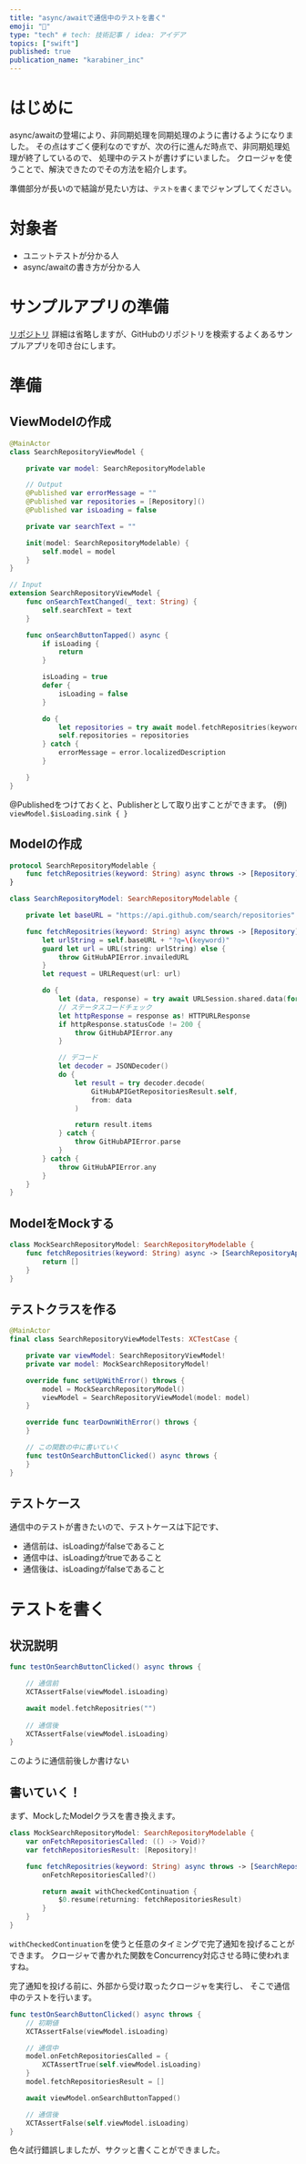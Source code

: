 ```yaml
---
title: "async/awaitで通信中のテストを書く"
emoji: "🤖"
type: "tech" # tech: 技術記事 / idea: アイデア
topics: ["swift"]
published: true
publication_name: "karabiner_inc"
---
```


# はじめに
async/awaitの登場により、非同期処理を同期処理のように書けるようになりました。
その点はすごく便利なのですが、次の行に進んだ時点で、非同期処理処理が終了しているので、
処理中のテストが書けずにいました。
クロージャを使うことで、解決できたのでその方法を紹介します。

準備部分が長いので結論が見たい方は、`テストを書く`までジャンプしてください。

# 対象者
- ユニットテストが分かる人
- async/awaitの書き方が分かる人

# サンプルアプリの準備
[リポジトリ](https://github.com/HikaruKurodq/ConcurrencyMVVMSample)
詳細は省略しますが、GitHubのリポジトリを検索するよくあるサンプルアプリを叩き台にします。


# 準備
## ViewModelの作成
```swift
@MainActor
class SearchRepositoryViewModel {

    private var model: SearchRepositoryModelable

    // Output
    @Published var errorMessage = ""
    @Published var repositories = [Repository]()
    @Published var isLoading = false

    private var searchText = ""

    init(model: SearchRepositoryModelable) {
        self.model = model
    }
}

// Input
extension SearchRepositoryViewModel {
    func onSearchTextChanged(_ text: String) {
        self.searchText = text
    }

    func onSearchButtonTapped() async {
        if isLoading {
            return
        }

        isLoading = true
        defer {
            isLoading = false
        }

        do {
            let repositories = try await model.fetchRepositries(keyword: searchText)
            self.repositories = repositories
        } catch {
            errorMessage = error.localizedDescription
        }

    }
}
```

@Publishedをつけておくと、Publisherとして取り出すことができます。
(例)
`viewModel.$isLoading.sink { }`

## Modelの作成
```swift
protocol SearchRepositoryModelable {
    func fetchRepositries(keyword: String) async throws -> [Repository]
}

class SearchRepositoryModel: SearchRepositoryModelable {

    private let baseURL = "https://api.github.com/search/repositories"

    func fetchRepositries(keyword: String) async throws -> [Repository] {
        let urlString = self.baseURL + "?q=\(keyword)"
        guard let url = URL(string: urlString) else {
            throw GitHubAPIError.invailedURL
        }
        let request = URLRequest(url: url)

        do {
            let (data, response) = try await URLSession.shared.data(for: request)
            // ステータスコードチェック
            let httpResponse = response as! HTTPURLResponse
            if httpResponse.statusCode != 200 {
                throw GitHubAPIError.any
            }

            // デコード
            let decoder = JSONDecoder()
            do {
                let result = try decoder.decode(
                    GitHubAPIGetRepositoriesResult.self,
                    from: data
                )

                return result.items
            } catch {
                throw GitHubAPIError.parse
            }
        } catch {
            throw GitHubAPIError.any
        }
    }
}
```

## ModelをMockする
```swift
class MockSearchRepositoryModel: SearchRepositoryModelable {
    func fetchRepositries(keyword: String) async -> [SearchRepositoryApp.Repository] {
        return []
    }
}
```

## テストクラスを作る
```swift
@MainActor
final class SearchRepositoryViewModelTests: XCTestCase {

    private var viewModel: SearchRepositoryViewModel!
    private var model: MockSearchRepositoryModel!

    override func setUpWithError() throws {
        model = MockSearchRepositoryModel()
        viewModel = SearchRepositoryViewModel(model: model)
    }

    override func tearDownWithError() throws {
    }

    // この関数の中に書いていく
    func testOnSearchButtonClicked() async throws {
    }
}
```

## テストケース
通信中のテストが書きたいので、テストケースは下記です、
- 通信前は、isLoadingがfalseであること
- 通信中は、isLoadingがtrueであること
- 通信後は、isLoadingがfalseであること

# テストを書く
## 状況説明
```swift
func testOnSearchButtonClicked() async throws {

    // 通信前
    XCTAssertFalse(viewModel.isLoading)

    await model.fetchRepositries("")
    
    // 通信後
    XCTAssertFalse(viewModel.isLoading)
}
```
このように通信前後しか書けない

## 書いていく！
まず、MockしたModelクラスを書き換えます。
```swift
class MockSearchRepositoryModel: SearchRepositoryModelable {
    var onFetchRepositoriesCalled: (() -> Void)?
    var fetchRepositoriesResult: [Repository]!

    func fetchRepositries(keyword: String) async throws -> [SearchRepositoryApp.Repository] {
        onFetchRepositoriesCalled?()

        return await withCheckedContinuation {
            $0.resume(returning: fetchRepositoriesResult)
        }
    }
}
```

`withCheckedContinuation`を使うと任意のタイミングで完了通知を投げることができます。
クロージャで書かれた関数をConcurrency対応させる時に使われますね。

完了通知を投げる前に、外部から受け取ったクロージャを実行し、
そこで通信中のテストを行います。

```swift
func testOnSearchButtonClicked() async throws {
    // 初期値
    XCTAssertFalse(viewModel.isLoading)

    // 通信中
    model.onFetchRepositoriesCalled = {
        XCTAssertTrue(self.viewModel.isLoading)
    }
    model.fetchRepositoriesResult = []

    await viewModel.onSearchButtonTapped()

    // 通信後
    XCTAssertFalse(self.viewModel.isLoading)
}
```

色々試行錯誤しましたが、サクッと書くことができました。